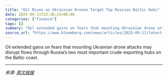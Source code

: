 ```yaml
---
title: "Oil Rises as Ukrainian Drones Target Top Russian Baltic Hubs"
date: 2025-09-11T23:36:23+08:00
categories: ["finance"]
tags: []
summary: "Oil extended gains on fears that mounting Ukrainian drone attacks may disrupt flows through Russia’s two most important crude-exporting hubs on the Baltic coast."
source_url: "https://www.bloomberg.com/news/articles/2025-09-11/latest-oil-market-news-and-analysis-for-sept-12"
---
```


Oil extended gains on fears that mounting Ukrainian drone attacks may disrupt flows through Russia’s two most important crude-exporting hubs on the Baltic coast.

---

*来源: [原文链接](https://www.bloomberg.com/news/articles/2025-09-11/latest-oil-market-news-and-analysis-for-sept-12)*
